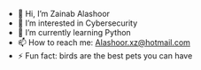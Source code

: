 - 👋 Hi, I’m Zainab Alashoor
- 👀 I’m interested in Cybersecurity
- 🌱 I’m currently learning Python
- 📫 How to reach me: Alashoor.xz@hotmail.com
- ⚡ Fun fact: birds are the best pets you can have
